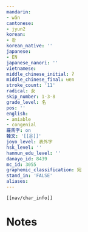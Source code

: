 ```yaml
---
mandarin:
- wǎn
cantonese:
- jyun2
korean:
- 완
korean_native: ''
japanese:
- EN
japanese_nanori: ''
vietnamese:
middle_chinese_initial: ʔ
middle_chinese_final: ʉɐn
stroke_count: '11'
radical: 女
skip_number: 1-3-8
grade_level: 名
pos: ''
english:
- amiable
- congenial
羅馬字: on
韓文: '[[온]]'
joyo_level: 表外字
hsk_level: ''
hanmun_edu_level: ''
danayo_id: 8439
mc_id: 3055
graphemic_classification: 宛
stand_in: 'FALSE'
aliases:
---
```

```meta-bind-embed
[[nav/char_info]]
```

# Notes
